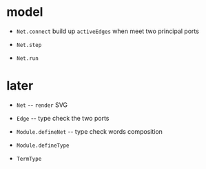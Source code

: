 # model

- `Net.connect` build up `activeEdges` when meet two principal ports

- `Net.step`
- `Net.run`

# later

- `Net` -- `render` SVG

- `Edge` -- type check the two ports

- `Module.defineNet` -- type check words composition

- `Module.defineType`

- `TermType`
